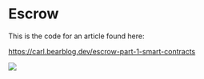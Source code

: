 # Escrow

This is the code for an article found here:

https://carl.bearblog.dev/escrow-part-1-smart-contracts

![](<https://actually-brain-a36.notion.site/image/https%3A%2F%2Fs3-us-west-2.amazonaws.com%2Fsecure.notion-static.com%2Fc062e6a0-7c37-43c8-9271-e8bf6d2d6c72%2Flocalhost_3000_escrow_0xCafac3dD18aC6c6e92c921884f9E4176737C052c(iPad_Mini)(3).png?table=block&id=4771b5f4-f5cc-4128-9137-bb377ea1a9b9&spaceId=6fcae27a-9532-42a8-b487-3a20b1745ba0&width=2000&userId=&cache=v2>)
